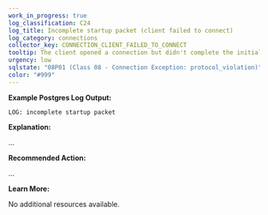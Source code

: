 ```yaml
---
work_in_progress: true
log_classification: C24
log_title: Incomplete startup packet (client failed to connect)
log_category: connections
collector_key: CONNECTION_CLIENT_FAILED_TO_CONNECT
tooltip: The client opened a connection but didn't complete the initial process
urgency: low
sqlstate: "08P01 (Class 08 - Connection Exception: protocol_violation)"
color: "#999"
---
```


**Example Postgres Log Output:**

```
LOG: incomplete startup packet
```

**Explanation:**

...

**Recommended Action:**

...

**Learn More:**

No additional resources available.
